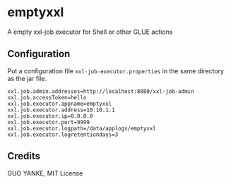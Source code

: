 # emptyxxl

A empty xxl-job executor for Shell or other GLUE actions

## Configuration

Put a configuration file `xxl-job-executor.properties` in the same directory as the jar file.

```properties
xxl.job.admin.addresses=http://localhost:8080/xxl-job-admin
xxl.job.accessToken=hello
xxl.job.executor.appname=emptyxxl
xxl.job.executor.address=10.10.1.1
xxl.job.executor.ip=0.0.0.0
xxl.job.executor.port=9999
xxl.job.executor.logpath=/data/applogs/emptyxxl
xxl.job.executor.logretentiondays=3
```

## Credits

GUO YANKE, MIT License
